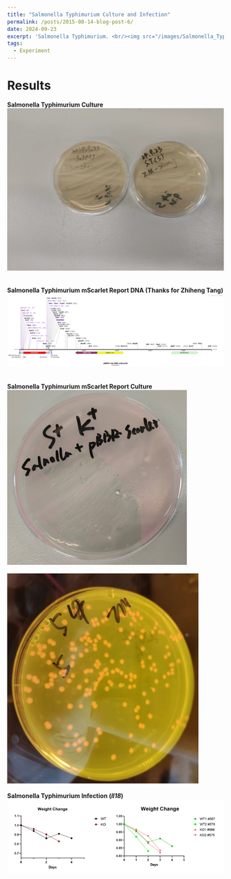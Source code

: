 ```yaml
---
title: "Salmonella Typhimurium Culture and Infection"
permalink: /posts/2015-08-14-blog-post-6/
date: 2024-09-23
excerpt: 'Salmonella Typhimurium. <br/><img src="/images/Salmonella_Typhimurium_Culture/S.T_Report2.png">'
tags:
  - Experiment
---
```


Results
======
**Salmonella Typhimurium Culture**<img src="/images/Salmonella_Typhimurium_Culture/S.T_culture.jpg"><br/><br/>
<br/>
**Salmonella Typhimurium mScarlet Report DNA (Thanks for Zhiheng Tang)**<img src="/images/Salmonella_Typhimurium_Culture/STREPORT.png"><br/><br/>
<br/>
**Salmonella Typhimurium mScarlet Report Culture**<img src="/images/Salmonella_Typhimurium_Culture/S.T_Report.png"><br/><br/>
<img src="/images/Salmonella_Typhimurium_Culture/S.T_Report2.png"><br/>
<br/>
**Salmonella Typhimurium Infection (*Il18*)**<img src="/images/Salmonella_Typhimurium_Culture/ST_IL18.png"><br/><br/>
